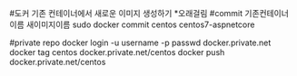 ﻿#도커 기존 컨테이너에서 새로운 이미지 생성하기 *오래걸림
#commit 기존컨테이너이름 새이미지이름 
sudo docker commit centos centos7-aspnetcore

#private repo 
docker login -u username -p passwd docker.private.net
docker tag centos docker.private.net/centos
docker push docker.private.net/centos
